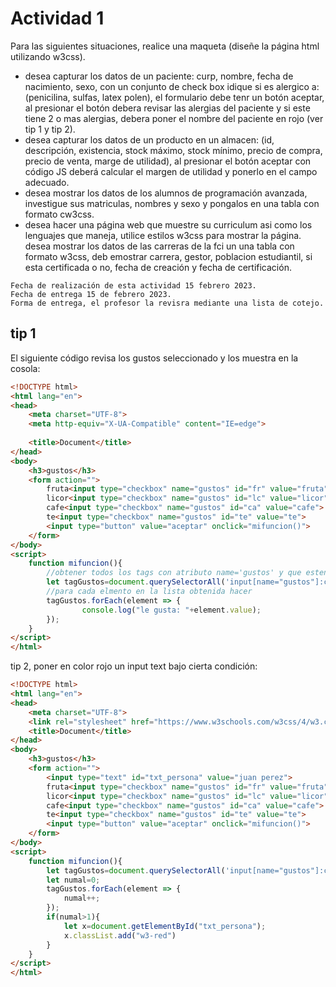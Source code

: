 # Actividad 1
Para las siguientes situaciones, realice una maqueta (diseñe la página html utilizando w3css).
* desea capturar los datos de un paciente: curp, nombre, fecha de nacimiento, sexo, con un conjunto de check box idique si es alergico a:(penicilina, sulfas, latex polen), el formulario debe tenr un botón aceptar, al presionar el botón debera revisar las alergias del paciente y si este tiene 2 o mas alergias, debera poner el nombre del paciente en rojo (ver tip 1 y tip 2).
* desea capturar los datos de un producto en un almacen: (id, descripción, existencia, stock máximo, stock mínimo, precio de compra, precio de venta, marge de utilidad),
al presionar el botón aceptar con código JS deberá calcular el margen de utilidad y ponerlo en el campo adecuado.
* desea mostrar los datos de los alumnos de programación avanzada, investigue sus matriculas, nombres y sexo y pongalos en una tabla con formato cw3css.
* desea hacer una página web que muestre su curriculum asi como los lenguajes que maneja, utilice estilos w3css para mostrar la página.
desea mostrar los datos de las carreras de la fci un una tabla con formato w3css, deb emostrar carrera, gestor, poblacion estudiantil, si esta certificada o no, fecha de creación y fecha de certificación.
```
Fecha de realización de esta actividad 15 febrero 2023.
Fecha de entrega 15 de febrero 2023.
Forma de entrega, el profesor la revisra mediante una lista de cotejo.
```

## tip 1
El siguiente código revisa los gustos seleccionado y los muestra en la cosola:
```html
<!DOCTYPE html>
<html lang="en">
<head>
    <meta charset="UTF-8">
    <meta http-equiv="X-UA-Compatible" content="IE=edge">
    
    <title>Document</title>
</head>
<body>
    <h3>gustos</h3>
    <form action="">
        fruta<input type="checkbox" name="gustos" id="fr" value="fruta">
        licor<input type="checkbox" name="gustos" id="lc" value="licor">
        cafe<input type="checkbox" name="gustos" id="ca" value="cafe">
        te<input type="checkbox" name="gustos" id="te" value="te">
        <input type="button" value="aceptar" onclick="mifuncion()">
    </form>
</body>
<script>
    function mifuncion(){
        //obtener todos los tags con atributo name='gustos' y que esten seleccionados
        let tagGustos=document.querySelectorAll('input[name="gustos"]:checked');
        //para cada elmento en la lista obtenida hacer
        tagGustos.forEach(element => {
                console.log("le gusta: "+element.value);
        });
    }
</script>
</html>
```
tip 2, poner en color rojo un input text bajo cierta condición:
```html
<!DOCTYPE html>
<html lang="en">
<head>
    <meta charset="UTF-8">
    <link rel="stylesheet" href="https://www.w3schools.com/w3css/4/w3.css">
    <title>Document</title>
</head>
<body>
    <h3>gustos</h3>
    <form action="">
        <input type="text" id="txt_persona" value="juan perez">
        fruta<input type="checkbox" name="gustos" id="fr" value="fruta">
        licor<input type="checkbox" name="gustos" id="lc" value="licor">
        cafe<input type="checkbox" name="gustos" id="ca" value="cafe">
        te<input type="checkbox" name="gustos" id="te" value="te">
        <input type="button" value="aceptar" onclick="mifuncion()">
    </form>
</body>
<script>
    function mifuncion(){
        let tagGustos=document.querySelectorAll('input[name="gustos"]:checked');
        let numal=0;
        tagGustos.forEach(element => {
            numal++;
        });
        if(numal>1){
            let x=document.getElementById("txt_persona");
            x.classList.add("w3-red")
        }
    }
</script>
</html>
```


